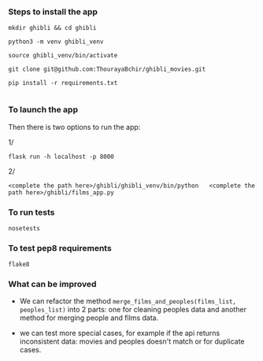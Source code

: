
### Steps to install the app

```
mkdir ghibli && cd ghibli

python3 -m venv ghibli_venv

source ghibli_venv/bin/activate

git clone git@github.com:ThourayaBchir/ghibli_movies.git

pip install -r requirements.txt


```

### To launch the app
Then there is two options to run the app:

1/ 

````
flask run -h localhost -p 8000
````

2/

````
<complete the path here>/ghibli/ghibli_venv/bin/python   <complete the path here>/ghibli/films_app.py
````

### To run tests

````
nosetests
````

### To test pep8 requirements

```
flake8
```

### What can be improved

- We can refactor the method <code>merge_films_and_peoples(films_list, peoples_list)</code> into 2 parts: one for 
cleaning peoples data and another method for merging people and films data.

- we can test more special cases, for example if the api returns inconsistent data: movies and 
peoples doesn't match or for duplicate cases.

